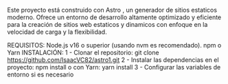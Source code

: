 Este proyecto está construido con Astro , un generador de sitios estaticos moderno. Ofrece un entorno de desarrollo altamente optimizado y eficiente para la creación de sitios web estaticos y dinamicos con enfoque en la velocidad de carga y la flexibilidad. 

REQUISITOS: 
Node.js v16 o superior (usando nvm es recomendado).
npm o Yarn 
INSTALACIÓN: 
1 - Clonar el repositorio: 
git clone https://github.com/IsaacVC82/astro1.git
2 - Instalar las dependencias en el proyecto: 
npm install
o con Yarn: 
yarn install
3 - Configurar las variables de entorno si es necesario

